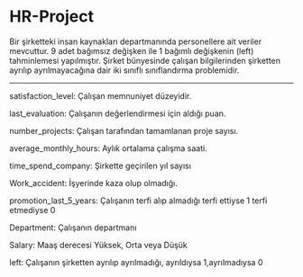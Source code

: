 # HR-Project

Bir şirketteki insan kaynakları departmanında personellere ait  veriler mevcuttur. 9 adet bağımsız değişken ile 1 bağımlı değişkenin (left) tahminlemesi yapılmıştır. Şirket bünyesinde çalışan bilgilerinden şirketten ayrılıp ayrılmayacağına dair iki sınıflı sınıflandırma problemidir.

------------------------------------------------------------------------------------------------------------

satisfaction_level: Çalışan memnuniyet düzeyidir.

last_evaluation: Çalışanın değerlendirmesi için aldığı puan.

number_projects: Çalışan tarafından tamamlanan proje sayısı.

average_monthly_hours: Aylık ortalama çalışma saati.

time_spend_company: Şirkette geçirilen yıl sayısı

Work_accident: İşyerinde kaza olup olmadığı.

promotion_last_5_years: Çalışanın terfi alıp almadığı terfi ettiyse 1 terfi etmediyse 0

Department: Çalışanın departmanı

Salary: Maaş derecesi Yüksek, Orta veya Düşük

left: Çalışanın şirketten ayrılıp ayrılmadığı, ayrıldıysa 1,ayrılmadıysa 0


